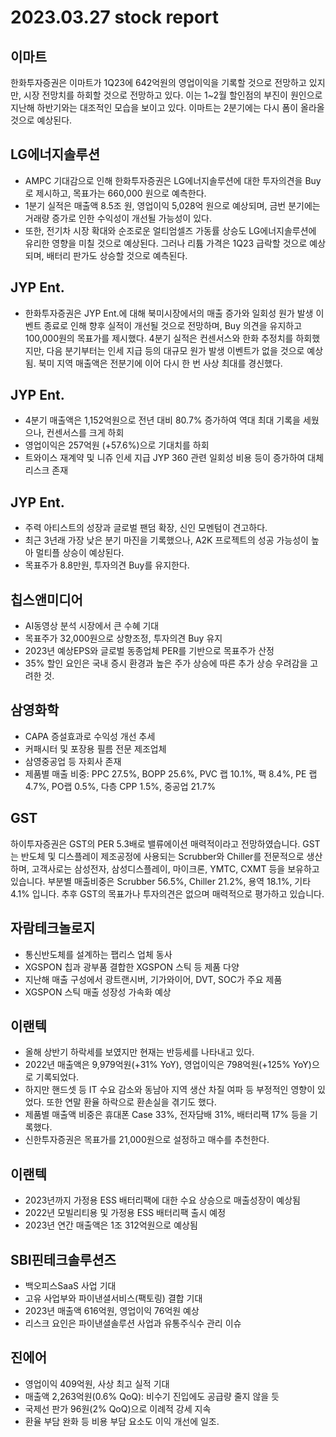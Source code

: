 # 2023.03.27 stock report
## 이마트
한화투자증권은 이마트가 1Q23에 642억원의 영업이익을 기록할 것으로 전망하고 있지만, 시장 전망치를 하회할 것으로 전망하고 있다. 이는 1~2월 할인점의 부진이 원인으로 지난해 하반기와는 대조적인 모습을 보이고 있다. 이마트는 2분기에는 다시 폼이 올라올 것으로 예상된다.
## LG에너지솔루션
- AMPC 기대감으로 인해 한화투자증권은 LG에너지솔루션에 대한 투자의견을 Buy로 제시하고, 목표가는 660,000 원으로 예측한다.
- 1분기 실적은 매출액 8.5조 원, 영업이익 5,028억 원으로 예상되며, 금번 분기에는 거래량 증가로 인한 수익성이 개선될 가능성이 있다. 
- 또한, 전기차 시장 확대와 순조로운 얼티엄셀즈 가동률 상승도 LG에너지솔루션에 유리한 영향을 미칠 것으로 예상된다. 그러나 리튬 가격은 1Q23 급락할 것으로 예상되며, 배터리 판가도 상승할 것으로 예측된다.
## JYP Ent.
- 한화투자증권은 JYP Ent.에 대해 북미시장에서의 매출 증가와 일회성 원가 발생 이벤트 종료로 인해 향후 실적이 개선될 것으로 전망하며, Buy 의견을 유지하고 100,000원의 목표가를 제시했다. 4분기 실적은 컨센서스와 한화 추정치를 하회했지만, 다음 분기부터는 인세 지급 등의 대규모 원가 발생 이벤트가 없을 것으로 예상됨. 북미 지역 매출액은 전분기에 이어 다시 한 번 사상 최대를 경신했다.
## JYP Ent.
- 4분기 매출액은 1,152억원으로 전년 대비 80.7% 증가하여 역대 최대 기록을 세웠으나, 컨센서스를 크게 하회
- 영업이익은 257억원 (+57.6%)으로 기대치를 하회
- 트와이스 재계약 및 니쥬 인세 지급 JYP 360 관련 일회성 비용 등이 증가하여 대체 리스크 존재
## JYP Ent.
- 주력 아티스트의 성장과 글로벌 팬덤 확장, 신인 모멘텀이 견고하다.
- 최근 3년래 가장 낮은 분기 마진을 기록했으나, A2K 프로젝트의 성공 가능성이 높아 멀티플 상승이 예상된다.
- 목표주가 8.8만원, 투자의견 Buy를 유지한다.
## 칩스앤미디어
- AI동영상 분석 시장에서 큰 수혜 기대
- 목표주가 32,000원으로 상향조정, 투자의견 Buy 유지
- 2023년 예상EPS와 글로벌 동종업체 PER를 기반으로 목표주가 산정
- 35% 할인 요인은 국내 증시 환경과 높은 주가 상승에 따른 추가 상승 우려감을 고려한 것.
## 삼영화학
- CAPA 증설효과로 수익성 개선 추세
- 커패시터 및 포장용 필름 전문 제조업체
- 삼영중공업 등 자회사 존재
- 제품별 매출 비중: PPC 27.5%, BOPP 25.6%, PVC 랩 10.1%, 팩 8.4%, PE 랩 4.7%, PO랩 0.5%, 다층 CPP 1.5%, 중공업 21.7%
## GST
하이투자증권은 GST의 PER 5.3배로 밸류에이션 매력적이라고 전망하였습니다. GST는 반도체 및 디스플레이 제조공정에 사용되는 Scrubber와 Chiller를 전문적으로 생산하며, 고객사로는 삼성전자, 삼성디스플레이, 마이크론, YMTC, CXMT 등을 보유하고 있습니다. 부분별 매출비중은 Scrubber 56.5%, Chiller 21.2%, 용역 18.1%, 기타 4.1% 입니다. 추후 GST의 목표가나 투자의견은 없으며 매력적으로 평가하고 있습니다.
## 자람테크놀로지
- 통신반도체를 설계하는 팹리스 업체 동사
- XGSPON 칩과 광부품 결합한 XGSPON 스틱 등 제품 다양
- 지난해 매출 구성에서 광트랜시버, 기가와이어, DVT, SOC가 주요 제품
- XGSPON 스틱 매출 성장성 가속화 예상
## 이랜텍
- 올해 상반기 하락세를 보였지만 현재는 반등세를 나타내고 있다.
- 2022년 매출액은 9,979억원(+31% YoY), 영업이익은 798억원(+125% YoY)으로 기록되었다.
- 하지만 핸드셋 등 IT 수요 감소와 동남아 지역 생산 차질 여파 등 부정적인 영향이 있었다. 또한 연말 환율 하락으로 환손실을 겪기도 했다. 
- 제품별 매출액 비중은 휴대폰 Case 33%, 전자담배 31%, 배터리팩 17% 등을 기록했다. 
- 신한투자증권은 목표가를 21,000원으로 설정하고 매수를 추천한다.
## 이랜텍
- 2023년까지 가정용 ESS 배터리팩에 대한 수요 상승으로 매출성장이 예상됨
- 2022년 모빌리티용 및 가정용 ESS 배터리팩 출시 예정
- 2023년 연간 매출액은 1조 312억원으로 예상됨
## SBI핀테크솔루션즈
- 백오피스SaaS 사업 기대
- 고유 사업부와 파이낸셜서비스(팩토링) 결합 기대
- 2023년 매출액 616억원, 영업이익 76억원 예상
- 리스크 요인은 파이낸셜솔루션 사업과 유통주식수 관리 이슈
## 진에어
- 영업이익 409억원, 사상 최고 실적 기대
- 매출액 2,263억원(0.6% QoQ): 비수기 진입에도 공급량 줄지 않을 듯
- 국제선 판가 96원(2% QoQ)으로 이례적 강세 지속
- 환율 부담 완화 등 비용 부담 요소도 이익 개선에 일조.